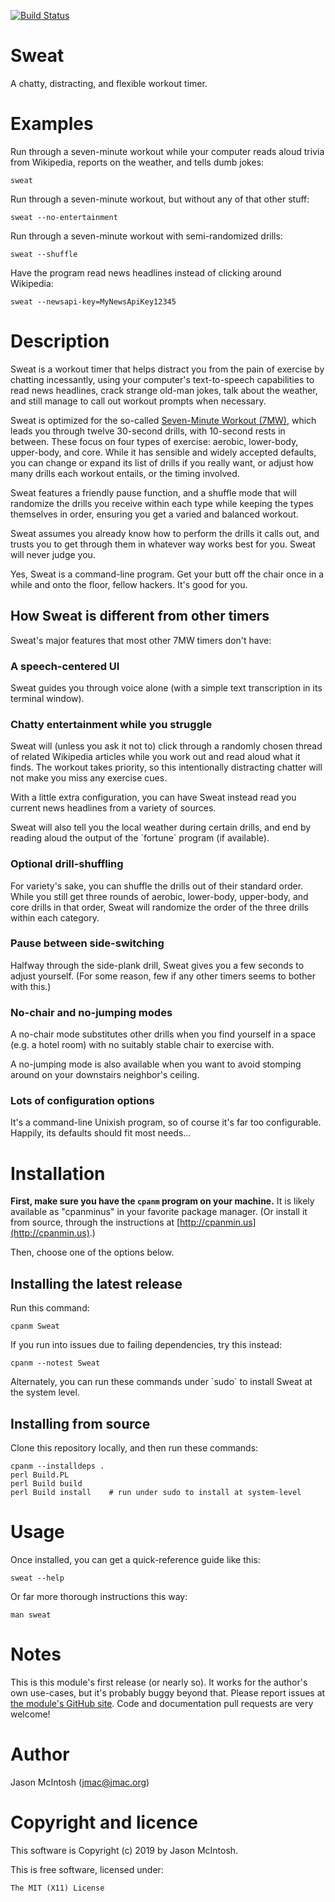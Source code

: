 [![Build Status](https://travis-ci.com/jmacdotorg/sweat.svg?branch=master)](https://travis-ci.com/jmacdotorg/sweat)
# Sweat

A chatty, distracting, and flexible workout timer.

# Examples

Run through a seven-minute workout while your computer reads aloud trivia from
Wikipedia, reports on the weather, and tells dumb jokes:

    sweat

Run through a seven-minute workout, but without any of that other stuff:

    sweat --no-entertainment

Run through a seven-minute workout with semi-randomized drills:

    sweat --shuffle

Have the program read news headlines instead of clicking around Wikipedia:

    sweat --newsapi-key=MyNewsApiKey12345

# Description

Sweat is a workout timer that helps distract you from the pain of
exercise by chatting incessantly, using your computer's text-to-speech capabilities to read news headlines, crack
strange old-man jokes, talk about the weather, and still manage to call out
workout prompts when necessary.

Sweat is optimized for the so-called [Seven-Minute Workout (7MW)](https://well.blogs.nytimes.com/2013/05/09/the-scientific-7-minute-workout/), which
leads you through twelve 30-second drills, with 10-second rests in
between. These focus on four types of exercise: aerobic, lower-body,
upper-body, and core. While it has sensible and widely accepted
defaults, you can change or expand its list of drills if you really
want, or adjust how many drills each workout entails, or the timing
involved.

Sweat features a friendly pause function, and a shuffle mode that will
randomize the drills you receive within each type while keeping the types themselves in order,
ensuring you get a varied and balanced workout.

Sweat assumes you already know how to perform the drills it calls out,
and trusts you to get through them in whatever way works best for you.
Sweat will never judge you.

Yes, Sweat is a command-line program. Get your butt off the chair once
in a while and onto the floor, fellow hackers. It's good for you.

## How Sweat is different from other timers

Sweat's major features that most other 7MW timers don't have:

### A speech-centered UI

Sweat guides you through voice alone (with a simple text transcription in its terminal window).

### Chatty entertainment while you struggle

Sweat will (unless you ask it not to) click through a randomly chosen thread of related Wikipedia articles while you work out and read aloud what it finds.
The workout takes priority, so this intentionally distracting chatter will not make you miss any exercise cues.

With a little extra configuration, you can have Sweat instead read you current news headlines from a variety of sources.

Sweat will also tell you the local weather during certain drills, and end by reading aloud the output of the \`fortune\` program (if available).

### Optional drill-shuffling

For variety's sake, you can shuffle the drills out of their standard order. While you still get three rounds of aerobic, lower-body, upper-body, and core drills in that order, Sweat will randomize the order of the three drills within each category.

### Pause between side-switching

Halfway through the side-plank drill, Sweat gives you a few seconds to adjust yourself.
(For some reason, few if any other timers seems to bother with this.)

### No-chair and no-jumping modes

A no-chair mode substitutes other drills when you find yourself in a space (e.g. a hotel room) with no suitably stable chair to exercise with.

A no-jumping mode is also available when you want to avoid stomping around on your downstairs neighbor's ceiling.

### Lots of configuration options

It's a command-line Unixish program, so of course it's far too configurable. Happily, its defaults should fit most needs...

# Installation

**First, make sure you have the `cpanm` program on your machine.** It is likely
available as "cpanminus" in your favorite package manager. (Or install it from
source, through the instructions at [http://cpanmin.us](http://cpanmin.us).)

Then, choose one of the options below.

## Installing the latest release

Run this command:

    cpanm Sweat

If you run into issues due to failing dependencies, try this instead:

    cpanm --notest Sweat

Alternately, you can run these commands under \`sudo\` to install Sweat at the system level.

## Installing from source

Clone this repository locally, and then run these commands:

    cpanm --installdeps .
    perl Build.PL
    perl Build build
    perl Build install    # run under sudo to install at system-level

# Usage

Once installed, you can get a quick-reference guide like this:

    sweat --help

Or far more thorough instructions this way:

    man sweat

# Notes

This is this module's first release (or nearly so). It works for the
author's own use-cases, but it's probably buggy beyond that. Please
report issues at [the module's GitHub
site](https://github.com/jmacdotorg/sweat). Code and documentation
pull requests are very welcome!

# Author

Jason McIntosh (jmac@jmac.org)

# Copyright and licence

This software is Copyright (c) 2019 by Jason McIntosh.

This is free software, licensed under:

    The MIT (X11) License

